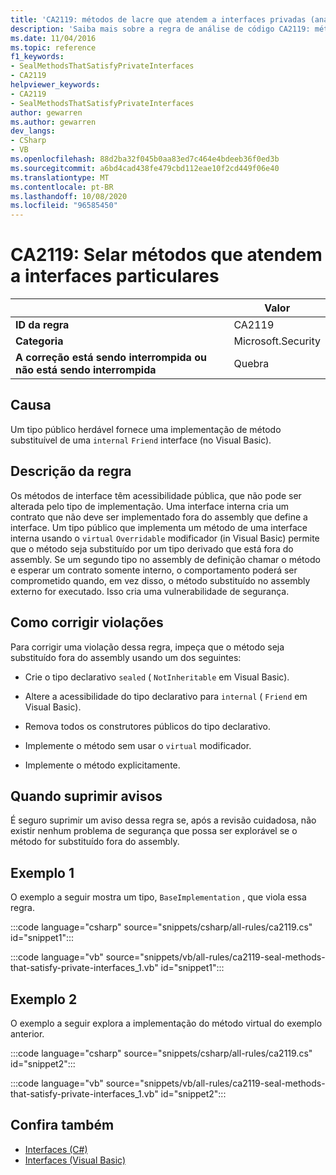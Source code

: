```yaml
---
title: 'CA2119: métodos de lacre que atendem a interfaces privadas (análise de código)'
description: 'Saiba mais sobre a regra de análise de código CA2119: métodos de lacre que atendem a interfaces privadas'
ms.date: 11/04/2016
ms.topic: reference
f1_keywords:
- SealMethodsThatSatisfyPrivateInterfaces
- CA2119
helpviewer_keywords:
- CA2119
- SealMethodsThatSatisfyPrivateInterfaces
author: gewarren
ms.author: gewarren
dev_langs:
- CSharp
- VB
ms.openlocfilehash: 88d2ba32f045b0aa83ed7c464e4bdeeb36f0ed3b
ms.sourcegitcommit: a6bd4cad438fe479cbd112eae10f2cd449f06e40
ms.translationtype: MT
ms.contentlocale: pt-BR
ms.lasthandoff: 10/08/2020
ms.locfileid: "96585450"
---
```

# <a name="ca2119-seal-methods-that-satisfy-private-interfaces"></a>CA2119: Selar métodos que atendem a interfaces particulares

| | Valor |
|-|-|
| **ID da regra** |CA2119|
| **Categoria** |Microsoft.Security|
| **A correção está sendo interrompida ou não está sendo interrompida** |Quebra|

## <a name="cause"></a>Causa

Um tipo público herdável fornece uma implementação de método substituível de uma `internal` `Friend` interface (no Visual Basic).

## <a name="rule-description"></a>Descrição da regra

Os métodos de interface têm acessibilidade pública, que não pode ser alterada pelo tipo de implementação. Uma interface interna cria um contrato que não deve ser implementado fora do assembly que define a interface. Um tipo público que implementa um método de uma interface interna usando o `virtual` `Overridable` modificador (in Visual Basic) permite que o método seja substituído por um tipo derivado que está fora do assembly. Se um segundo tipo no assembly de definição chamar o método e esperar um contrato somente interno, o comportamento poderá ser comprometido quando, em vez disso, o método substituído no assembly externo for executado. Isso cria uma vulnerabilidade de segurança.

## <a name="how-to-fix-violations"></a>Como corrigir violações

Para corrigir uma violação dessa regra, impeça que o método seja substituído fora do assembly usando um dos seguintes:

- Crie o tipo declarativo `sealed` ( `NotInheritable` em Visual Basic).

- Altere a acessibilidade do tipo declarativo para `internal` ( `Friend` em Visual Basic).

- Remova todos os construtores públicos do tipo declarativo.

- Implemente o método sem usar o `virtual` modificador.

- Implemente o método explicitamente.

## <a name="when-to-suppress-warnings"></a>Quando suprimir avisos

É seguro suprimir um aviso dessa regra se, após a revisão cuidadosa, não existir nenhum problema de segurança que possa ser explorável se o método for substituído fora do assembly.

## <a name="example-1"></a>Exemplo 1

O exemplo a seguir mostra um tipo, `BaseImplementation` , que viola essa regra.

:::code language="csharp" source="snippets/csharp/all-rules/ca2119.cs" id="snippet1":::

:::code language="vb" source="snippets/vb/all-rules/ca2119-seal-methods-that-satisfy-private-interfaces_1.vb" id="snippet1":::

## <a name="example-2"></a>Exemplo 2

O exemplo a seguir explora a implementação do método virtual do exemplo anterior.

:::code language="csharp" source="snippets/csharp/all-rules/ca2119.cs" id="snippet2":::

:::code language="vb" source="snippets/vb/all-rules/ca2119-seal-methods-that-satisfy-private-interfaces_1.vb" id="snippet2":::

## <a name="see-also"></a>Confira também

- [Interfaces (C#)](../../../csharp/programming-guide/interfaces/index.md)
- [Interfaces (Visual Basic)](../../../visual-basic/programming-guide/language-features/interfaces/index.md)
